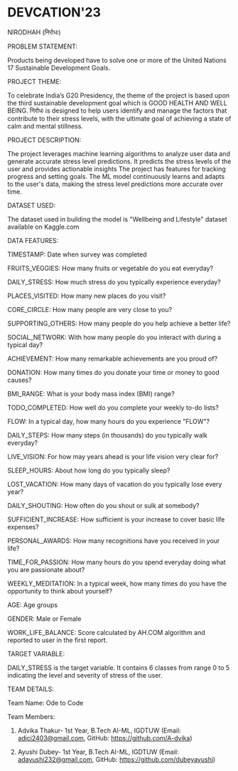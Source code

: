 # DEVCATION'23

NIRODHAH (निरोधः)

PROBLEM STATEMENT:

Products being developed have to solve one or more of the United Nations 17 Sustainable Development Goals.

PROJECT THEME:

To celebrate India’s G20 Presidency, the theme of the project is based upon the third sustainable development goal which is GOOD HEALTH AND WELL BEING. निरोधः is designed to help users identify and manage the factors that contribute to their stress levels, with the ultimate goal of achieving a state of calm and mental stillness.

PROJECT DESCRIPTION:

The project leverages machine learning algorithms to analyze user data and generate accurate stress level predictions. It predicts the stress levels of the user and provides actionable insights The project has features for tracking progress and setting goals. The ML model continuously learns and adapts to the user's data, making the stress level predictions more accurate over time.

DATASET USED:

The dataset used in building the model is "Wellbeing and Lifestyle" dataset available on Kaggle.com

DATA FEATURES:

TIMESTAMP: Date when survey was completed

FRUITS_VEGGIES: How many fruits or vegetable do you eat everyday?

DAILY_STRESS: How much stress do you typically experience everyday?

PLACES_VISITED: How many new places do you visit?

CORE_CIRCLE: How many people are very close to you?

SUPPORTING_OTHERS: How many people do you help achieve a better life?

SOCIAL_NETWORK: With how many people do you interact with during a typical day?

ACHIEVEMENT: How many remarkable achievements are you proud of?

DONATION: How many times do you donate your time or money to good causes?

BMI_RANGE: What is your body mass index (BMI) range?

TODO_COMPLETED: How well do you complete your weekly to-do lists?

FLOW: In a typical day, how many hours do you experience "FLOW"?

DAILY_STEPS: How many steps (in thousands) do you typically walk everyday?

LIVE_VISION: For how may years ahead is your life vision very clear for?

SLEEP_HOURS: About how long do you typically sleep?

LOST_VACATION: How many days of vacation do you typically lose every year?

DAILY_SHOUTING: How often do you shout or sulk at somebody?

SUFFICIENT_INCREASE: How sufficient is your increase to cover basic life expenses?

PERSONAL_AWARDS: How many recognitions have you received in your life?

TIME_FOR_PASSION: How many hours do you spend everyday doing what you are passionate about?

WEEKLY_MEDITATION: In a typical week, how many times do you have the opportunity to think about yourself?

AGE: Age groups

GENDER: Male or Female

WORK_LIFE_BALANCE: Score calculated by AH.COM algorithm and reported to user in the first report.

TARGET VARIABLE:

DAILY_STRESS is the target variable. It contains 6 classes from range 0 to 5 indicating the level and severity of stress of the user.

TEAM DETAILS:

Team Name: Ode to Code

Team Members:

1. Advika Thakur- 1st Year, B.Tech AI-ML, IGDTUW (Email: adici2403@gmail.com, GitHub: https://github.com/A-dvika)

2. Ayushi Dubey- 1st Year, B.Tech AI-ML, IGDTUW (Email: adayushi232@gmail.com, GitHub: https://github.com/dubeyayushi)
